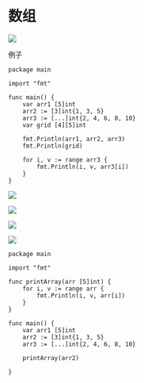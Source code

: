 # 数组



![](https://images.cnblogs.com/cnblogs_com/wangshuo1/1613306/o_220919123151_%E5%BE%AE%E4%BF%A1%E6%88%AA%E5%9B%BE_20220919191121.png)



例子

```
package main

import "fmt"

func main() {
	var arr1 [5]int
	arr2 := [3]int{1, 3, 5}
	arr3 := [...]int{2, 4, 6, 8, 10}
	var grid [4][5]int

	fmt.Println(arr1, arr2, arr3)
	fmt.Println(grid)

	for i, v := range arr3 {
		fmt.Println(i, v, arr3[i])
	}
}
```



![](https://images.cnblogs.com/cnblogs_com/wangshuo1/1613306/o_220921233716_%E5%BE%AE%E4%BF%A1%E6%88%AA%E5%9B%BE_20220922073702.png)





![](https://images.cnblogs.com/cnblogs_com/wangshuo1/1613306/o_220922001416_%E5%BE%AE%E4%BF%A1%E6%88%AA%E5%9B%BE_20220922073702.png)



![](https://images.cnblogs.com/cnblogs_com/wangshuo1/1613306/o_220922001515_%E5%BE%AE%E4%BF%A1%E6%88%AA%E5%9B%BE_20220922081505.png)



![](https://images.cnblogs.com/cnblogs_com/wangshuo1/1613306/o_220922002835_%E5%BE%AE%E4%BF%A1%E6%88%AA%E5%9B%BE_20220922082811.png)





```
package main

import "fmt"

func printArray(arr [5]int) {
	for i, v := range arr {
		fmt.Println(i, v, arr[i])
	}
}

func main() {
	var arr1 [5]int
	arr2 := [3]int{1, 3, 5}
	arr3 := [...]int{2, 4, 6, 8, 10}

	printArray(arr2)

}
```







































































